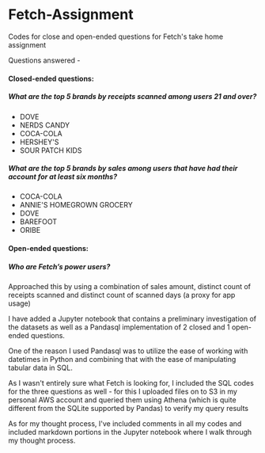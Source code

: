 # Fetch-Assignment
Codes for close and open-ended questions for Fetch's take home assignment

Questions answered - 

#### Closed-ended questions:

##### What are the top 5 brands by receipts scanned among users 21 and over?

* DOVE
* NERDS CANDY
* COCA-COLA
* HERSHEY'S
* SOUR PATCH KIDS

##### What are the top 5 brands by sales among users that have had their account for at least six months?

* COCA-COLA
* ANNIE'S HOMEGROWN GROCERY
* DOVE
* BAREFOOT
* ORIBE

#### Open-ended questions:

##### Who are Fetch’s power users?

Approached this by using a combination of sales amount, distinct count of receipts scanned
and distinct count of scanned days (a proxy for app usage)


I have added a Jupyter notebook that contains a preliminary investigation of the datasets
as well as a Pandasql implementation of 2 closed and 1 open-ended questions.

One of the reason I used Pandasql was to utilize the ease of working with datetimes in
Python and combining that with the ease of manipulating tabular data in SQL.

As I wasn't entirely sure what Fetch is looking for, I included the SQL codes for the three
questions as well - for this I uploaded files on to S3 in my personal AWS account and queried
them using Athena (which is quite different from the SQLite supported by Pandas) to verify
my query results

As for my thought process, I've included comments in all my codes and included markdown
portions in the Jupyter notebook where I walk through my thought process. 